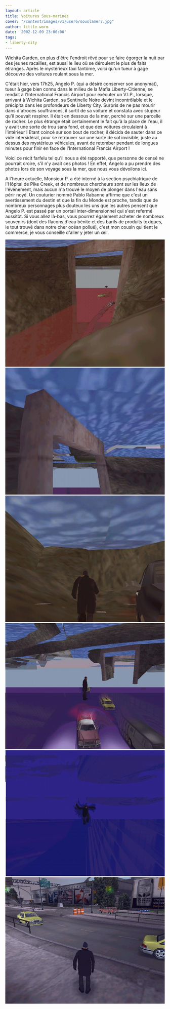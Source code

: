 ```yaml
---
layout: article
title: Voitures Sous-marines
cover: "/content/images/v1/user6/souslamer7.jpg"
author: little-worm
date: '2002-12-09 23:00:00'
tags:
- liberty-city
---
```


Wichita Garden, en plus d'être l'endroit rêvé pour se faire égorger la nuit par des jeunes racailles, est aussi le lieu où se déroulent le plus de faits étranges. Après le mystérieux taxi fantôme, voici qu'un tueur à gage découvre des voitures roulant sous la mer.

C'était hier, vers 17h25, Angelo P. (qui a désiré conserver son anonymat), tueur à gage bien connu dans le milieu de la Mafia Liberty-Citienne, se rendait à l'International Francis Airport pour exécuter un V.I.P., lorsque, arrivant à Wichita Garden, sa Sentinelle Noire devint incontrôlable et le précipita dans les profondeurs de Liberty City. Surpris de ne pas mourir dans d'atroces souffrances, il sortit de sa voiture et constata avec stupeur qu'il pouvait respirer. Il était en dessous de la mer, perché sur une parcelle de rocher. Le plus étrange était certainement le fait qu'à la place de l'eau, il y avait une sorte de trou sans fond, et que des voitures circulaient à l'intérieur ! Etant coincé sur son bout de rocher, il décida de sauter dans ce vide intersidéral, pour se retrouver sur une sorte de sol invisible, juste au dessus des mystérieux véhicules, avant de retomber pendant de longues minutes pour finir en face de l'International Francis Airport !

Voici ce récit farfelu tel qu'il nous a été rapporté, que personne de censé ne pourrait croire, s'il n'y avait ces photos ! En effet, Angelo a pu prendre des photos lors de son voyage sous la mer, que nous vous dévoilons ici.

A l'heure actuelle, Monsieur P. a été interné à la section psychiatrique de l'Hôpital de Pike Creek, et de nombreux chercheurs sont sur les lieux de l'événement, mais aucun n'a trouvé le moyen de plonger dans l'eau sans périr noyé. Un couturier nommé Pablo Rabanne affirme que c'est un avertissement du destin et que la fin du Monde est proche, tandis que de nombreux personnages plus douteux les uns que les autres pensent que Angelo P. est passé par un portail inter-dimensionnel qui s'est refermé aussitôt. Si vous allez là-bas, vous pourrez également acheter de nombreux souvenirs (dont des flacons d'eau bénite et des barils de produits toxiques, le tout trouvé dans notre cher océan pollué), c'est mon cousin qui tient le commerce, je vous conseille d'aller y jeter un œil.

![](  /content/images/v1/user6/souslamer1.jpg)  
 ![](  /content/images/v1/user6/souslamer2.jpg)  
 ![](  /content/images/v1/user6/souslamer6.jpg)  
 ![](  /content/images/v1/user6/souslamer7.jpg)  
 ![](  /content/images/v1/user6/souslamer8.jpg)  
 ![](  /content/images/v1/user6/souslamer9.jpg)

<!--kg-card-end: markdown-->
